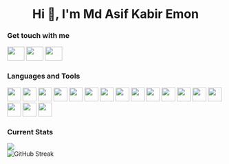 <h1 align="center">Hi 👋, I'm Md Asif Kabir Emon</h1>


<h3 align="left">Get touch with me</h3>
<p align="left">
  <a href="https://www.linkedin.com/in/asif-kabir-emon" target="blank" style="text-decoration:none">
    <img height="32" width="40" src="https://cdn.simpleicons.org/linkedin/#0A66C2" />
  </a>
  <a href="https://x.com/asif_kabir_emon" target="blank" style="text-decoration:none">
    <img height="32" width="40" src="https://cdn.simpleicons.org/x/#010101" />
  </a>
  <a href="https://www.facebook.com/asifkabiremon" target="blank" style="text-decoration:none">
    <img height="32" width="40" src="https://cdn.simpleicons.org/facebook/#0866FF" />
  </a>
</p>


<h3 align="left">Languages and Tools</h3>
<div align="lef">
  <div display="flex" gap="10px">
    <img height="32" width="32" src="https://cdn.simpleicons.org/html5/#E34F26" />
    <img height="32" width="32" src="https://cdn.simpleicons.org/css3/#1572B6" />
    <img height="32" width="32" src="https://cdn.simpleicons.org/javascript/#F7DF1E" />
    <img height="32" width="32" src="https://cdn.simpleicons.org/typescript/#3178C6" />
    <img height="32" width="32" src="https://cdn.simpleicons.org/nodedotjs/#5FA04E" />
    <img height="32" width="32" src="https://cdn.simpleicons.org/react/#61DAFB" />
    <img height="32" width="32" src="https://cdn.simpleicons.org/tailwindcss/#06B6D4" />
    <img height="32" width="32" src="https://cdn.simpleicons.org/mui/#007FFF" />
    <img height="32" width="32" src="https://cdn.simpleicons.org/express/#000000" />
    <img height="32" width="32" src="https://cdn.simpleicons.org/nestjs/#E0234E" />
    <img height="32" width="32" src="https://cdn.simpleicons.org/nextdotjs/#000000" />
    <img height="32" width="32" src="https://cdn.simpleicons.org/redux/#764ABC" />
    <img height="32" width="32" src="https://cdn.simpleicons.org/axios/#5A29E4" />
    <img height="32" width="32" src="https://cdn.simpleicons.org/mongodb/#47A248" />
    <img height="32" width="32" src="https://cdn.simpleicons.org/postgresql/#4169E1" />
    <img height="32" width="32" src="https://cdn.simpleicons.org/prisma/#2D3748" />
    <img height="32" width="32" src="https://cdn.simpleicons.org/graphql/#E10098" />
  </div>
</div>


<h3 align="left">Current Stats</h3>
<p align="left" padding="20px">
  <img src="https://github-readme-stats-ouuan.vercel.app/api?username=asif-kabir-emon&show_icons=true&bg_color=151515&text_color=e7e7e7" />
  <br/>
<!--   <img align="centre" src="https://github-readme-stats.vercel.app/api?username=asif-kabir-emon&count_private=true&include_all_commits=true&show_icons=true&title_color=007bff&text_color=e7e7e7&icon_color=f007bff&bg_color=151515&card_width=470" /> -->
<!--   <br/> -->
  <img src="https://streak-stats.demolab.com?user=asif-kabir-emon&theme=dark&mode=weekly&card_width=470" alt="GitHub Streak" />
</p>

<!--
**asif-kabir-emon/asif-kabir-emon** is a ✨ _special_ ✨ repository because its `README.md` (this file) appears on your GitHub profile.

Here are some ideas to get you started:

- 🔭 I’m currently working on ...
- 🌱 I’m currently learning ...
- 👯 I’m looking to collaborate on ...
- 🤔 I’m looking for help with ...
- 💬 Ask me about ...
- 📫 How to reach me: ...
- 😄 Pronouns: ...
- ⚡ Fun fact: ...
-->
